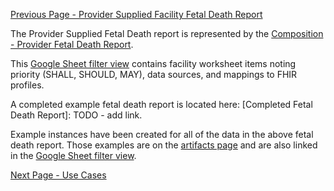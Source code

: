 [Previous Page - Provider Supplied Facility Fetal Death Report](provider_supplied_facility_fetal_death_report.html)

The Provider Supplied Fetal Death report is represented by the [Composition - Provider Fetal Death Report](StructureDefinition-Composition-provider-fetal-death-report.html).

This [Google Sheet filter view](https://docs.google.com/spreadsheets/d/1bG1EkFnyHZGIdSNJe62R59dF6KXUf8kLUVVJtUlhvbo/edit#gid=2096686200&fvid=2040248919) contains facility worksheet items noting priority (SHALL, SHOULD, MAY), data sources, and mappings to FHIR profiles.

A completed example fetal death report is located here: [Completed Fetal Death Report]: TODO - add link.

Example instances have been created for all of the data in the above fetal death report. Those examples are on the [artifacts page](artifacts.html) and are also linked in the [Google Sheet filter view](https://docs.google.com/spreadsheets/d/1bG1EkFnyHZGIdSNJe62R59dF6KXUf8kLUVVJtUlhvbo/edit#gid=2096686200&fvid=2040248919).

[Next Page - Use Cases](use_cases.html)